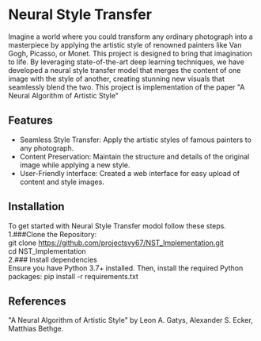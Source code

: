# Neural Style Transfer
Imagine a world where you could transform any ordinary photograph into a masterpiece by applying the artistic style of renowned painters like Van Gogh, Picasso, or Monet. This project is designed to bring that imagination to life. By leveraging state-of-the-art deep learning techniques, we have developed a neural style transfer model that merges the content of one image with the style of another, creating stunning new visuals that seamlessly blend the two.
This project is implementation of the paper "A Neural Algorithm of Artistic Style"
## Features
* Seamless Style Transfer: Apply the artistic styles of famous painters to any photograph.
* Content Preservation: Maintain the structure and details of the original image while applying a new style.
* User-Friendly interface: Created a web interface for easy upload of content and style images.

## Installation
To get started with Neural Style Transfer modol follow these steps.
<br>
1.###Clone the Repository:
<br>
git clone https://github.com/projectsvy67/NST_Implementation.git
<br>
cd NST_Implementation
<br>
2.### Install dependencies
<br>
Ensure you have Python 3.7+ installed. Then, install the required Python packages:
pip install -r requirements.txt
<br>
## References
"A Neural Algorithm of Artistic Style" by
Leon A. Gatys, Alexander S. Ecker, Matthias Bethge.





